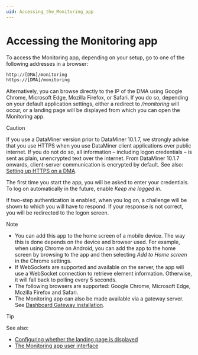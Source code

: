 ```yaml
---
uid: Accessing_the_Monitoring_app
---
```


# Accessing the Monitoring app

To access the Monitoring app, depending on your setup, go to one of the following addresses in a browser:

```txt
http://[DMA]/monitoring
https://[DMA]/monitoring
```

Alternatively, you can browse directly to the IP of the DMA using Google Chrome, Microsoft Edge, Mozilla Firefox, or Safari. If you do so, depending on your default application settings, either a redirect to */monitoring* will occur, or a landing page will be displayed from which you can open the Monitoring app.

> [!CAUTION]
> If you use a DataMiner version prior to DataMiner 10.1.7, we strongly advise that you use HTTPS when you use DataMiner client applications over public internet. If you do not do so, all information – including logon credentials – is sent as plain, unencrypted text over the internet. From DataMiner 10.1.7 onwards, client-server communication is encrypted by default. See also: [Setting up HTTPS on a DMA](xref:Setting_up_HTTPS_on_a_DMA).

The first time you start the app, you will be asked to enter your credentials. To log on automatically in the future, enable *Keep me logged in*.

If two-step authentication is enabled, when you log on, a challenge will be shown to which you will have to respond. If your response is not correct, you will be redirected to the logon screen.

> [!NOTE]
>
> - You can add this app to the home screen of a mobile device. The way this is done depends on the device and browser used. For example, when using Chrome on Android, you can add the app to the home screen by browsing to the app and then selecting *Add to Home screen* in the Chrome settings.
> - If WebSockets are supported and available on the server, the app will use a WebSocket connection to retrieve element information. Otherwise, it will fall back to polling every 5 seconds.
> - The following browsers are supported: Google Chrome, Microsoft Edge, Mozilla Firefox and Safari.
> - The Monitoring app can also be made available via a gateway server. See [Dashboard Gateway installation](xref:Dashboard_Gateway_installation).

> [!TIP]
> See also:
>
> - [Configuring whether the landing page is displayed](xref:Configuring_the_landing_page#configuring-whether-the-landing-page-is-displayed)
> - [The Monitoring app user interface](xref:The_Monitoring_app_user_interface)
